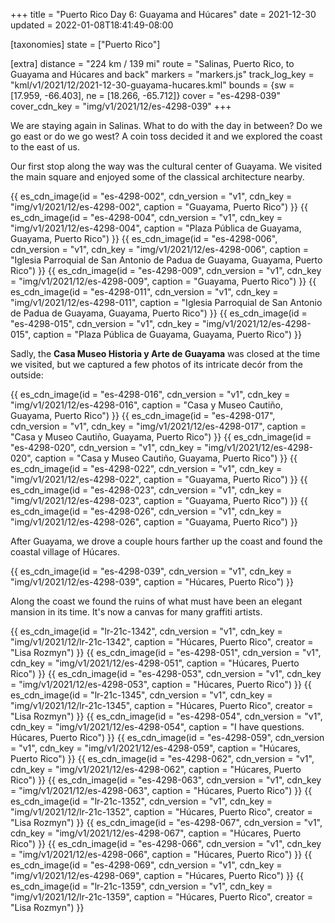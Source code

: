 +++
title = "Puerto Rico Day 6: Guayama and Húcares"
date = 2021-12-30
updated = 2022-01-08T18:41:49-08:00

[taxonomies]
state = ["Puerto Rico"]

[extra]
distance = "224 km / 139 mi"
route = "Salinas, Puerto Rico, to Guayama and Húcares and back"
markers = "markers.js"
track_log_key = "kml/v1/2021/12/2021-12-30-guayama-hucares.kml"
bounds = {sw = [17.959, -66.403], ne = [18.266, -65.712]}
cover = "es-4298-039"
cover_cdn_key = "img/v1/2021/12/es-4298-039"
+++

We are staying again in Salinas. What to do with the day in between? Do we go east or do we go west? A coin toss decided it and we explored the coast to the east of us.

<!-- more -->

Our first stop along the way was the cultural center of Guayama. We visited the main square and enjoyed some of the classical architecture nearby.

{{ es_cdn_image(id = "es-4298-002", cdn_version = "v1", cdn_key = "img/v1/2021/12/es-4298-002", caption = "Guayama, Puerto Rico") }}
{{ es_cdn_image(id = "es-4298-004", cdn_version = "v1", cdn_key = "img/v1/2021/12/es-4298-004", caption = "Plaza Pública de Guayama, Guayama, Puerto Rico") }}
{{ es_cdn_image(id = "es-4298-006", cdn_version = "v1", cdn_key = "img/v1/2021/12/es-4298-006", caption = "Iglesia Parroquial de San Antonio de Padua de Guayama, Guayama, Puerto Rico") }}
{{ es_cdn_image(id = "es-4298-009", cdn_version = "v1", cdn_key = "img/v1/2021/12/es-4298-009", caption = "Guayama, Puerto Rico") }}
{{ es_cdn_image(id = "es-4298-011", cdn_version = "v1", cdn_key = "img/v1/2021/12/es-4298-011", caption = "Iglesia Parroquial de San Antonio de Padua de Guayama, Guayama, Puerto Rico") }}
{{ es_cdn_image(id = "es-4298-015", cdn_version = "v1", cdn_key = "img/v1/2021/12/es-4298-015", caption = "Plaza Pública de Guayama, Guayama, Puerto Rico") }}

Sadly, the **Casa Museo Historia y Arte de Guayama** was closed at the time we visited, but we captured a few photos of its intricate decór from the outside:

{{ es_cdn_image(id = "es-4298-016", cdn_version = "v1", cdn_key = "img/v1/2021/12/es-4298-016", caption = "Casa y Museo Cautiño, Guayama, Puerto Rico") }}
{{ es_cdn_image(id = "es-4298-017", cdn_version = "v1", cdn_key = "img/v1/2021/12/es-4298-017", caption = "Casa y Museo Cautiño, Guayama, Puerto Rico") }}
{{ es_cdn_image(id = "es-4298-020", cdn_version = "v1", cdn_key = "img/v1/2021/12/es-4298-020", caption = "Casa y Museo Cautiño, Guayama, Puerto Rico") }}
{{ es_cdn_image(id = "es-4298-022", cdn_version = "v1", cdn_key = "img/v1/2021/12/es-4298-022", caption = "Guayama, Puerto Rico") }}
{{ es_cdn_image(id = "es-4298-023", cdn_version = "v1", cdn_key = "img/v1/2021/12/es-4298-023", caption = "Guayama, Puerto Rico") }}
{{ es_cdn_image(id = "es-4298-026", cdn_version = "v1", cdn_key = "img/v1/2021/12/es-4298-026", caption = "Guayama, Puerto Rico") }}

After Guayama, we drove a couple hours farther up the coast and found the coastal village of Húcares.

{{ es_cdn_image(id = "es-4298-039", cdn_version = "v1", cdn_key = "img/v1/2021/12/es-4298-039", caption = "Húcares, Puerto Rico") }}

Along the coast we found the ruins of what must have been an elegant mansion in its time. It's now a canvas for many graffiti artists.

{{ es_cdn_image(id = "lr-21c-1342", cdn_version = "v1", cdn_key = "img/v1/2021/12/lr-21c-1342", caption = "Húcares, Puerto Rico", creator = "Lisa Rozmyn") }}
{{ es_cdn_image(id = "es-4298-051", cdn_version = "v1", cdn_key = "img/v1/2021/12/es-4298-051", caption = "Húcares, Puerto Rico") }}
{{ es_cdn_image(id = "es-4298-053", cdn_version = "v1", cdn_key = "img/v1/2021/12/es-4298-053", caption = "Húcares, Puerto Rico") }}
{{ es_cdn_image(id = "lr-21c-1345", cdn_version = "v1", cdn_key = "img/v1/2021/12/lr-21c-1345", caption = "Húcares, Puerto Rico", creator = "Lisa Rozmyn") }}
{{ es_cdn_image(id = "es-4298-054", cdn_version = "v1", cdn_key = "img/v1/2021/12/es-4298-054", caption = "I have questions. Húcares, Puerto Rico") }}
{{ es_cdn_image(id = "es-4298-059", cdn_version = "v1", cdn_key = "img/v1/2021/12/es-4298-059", caption = "Húcares, Puerto Rico") }}
{{ es_cdn_image(id = "es-4298-062", cdn_version = "v1", cdn_key = "img/v1/2021/12/es-4298-062", caption = "Húcares, Puerto Rico") }}
{{ es_cdn_image(id = "es-4298-063", cdn_version = "v1", cdn_key = "img/v1/2021/12/es-4298-063", caption = "Húcares, Puerto Rico") }}
{{ es_cdn_image(id = "lr-21c-1352", cdn_version = "v1", cdn_key = "img/v1/2021/12/lr-21c-1352", caption = "Húcares, Puerto Rico", creator = "Lisa Rozmyn") }}
{{ es_cdn_image(id = "es-4298-067", cdn_version = "v1", cdn_key = "img/v1/2021/12/es-4298-067", caption = "Húcares, Puerto Rico") }}
{{ es_cdn_image(id = "es-4298-066", cdn_version = "v1", cdn_key = "img/v1/2021/12/es-4298-066", caption = "Húcares, Puerto Rico") }}
{{ es_cdn_image(id = "es-4298-069", cdn_version = "v1", cdn_key = "img/v1/2021/12/es-4298-069", caption = "Húcares, Puerto Rico") }}
{{ es_cdn_image(id = "lr-21c-1359", cdn_version = "v1", cdn_key = "img/v1/2021/12/lr-21c-1359", caption = "Húcares, Puerto Rico", creator = "Lisa Rozmyn") }}
